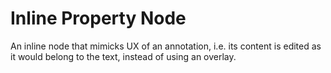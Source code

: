 # Inline Property Node

An inline node that mimicks UX of an annotation,
i.e. its content is edited as it would belong to the text, instead of using an overlay.
